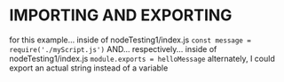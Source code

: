 # IMPORTING AND EXPORTING

for this example... inside of nodeTesting1/index.js
  `const message = require('./myScript.js')`
AND... respectively... inside of nodeTesting1/index.js
  `module.exports = helloMessage`
  alternately, I could export an actual string instead of a variable